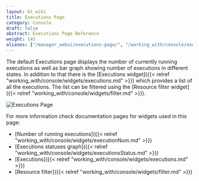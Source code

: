 ```yaml
---
layout: bt_wiki
title: Executions Page
category: Console
draft: false
abstract: Executions Page Reference
weight: 145
aliases: ["/manager_webui/executions-page/", "/working_with/console/executions-page/"]
---
```


The default Executions page displays the number of currently running executions as well as bar graph showing number of executions in different states. 
In addition to that there is the [Executions widget]({{< relref "working_with/console/widgets/executions.md" >}}) which provides a list of all the executions.
The list can be filtered using the [Resource filter widget]({{< relref "working_with/console/widgets/filter.md" >}}).

![Executions Page]( /images/ui/pages/executions-page.png )

For more information check documentation pages for widgets used in this page:

* [Number of running executions]({{< relref "working_with/console/widgets/executionNum.md" >}})
* [Executions statuses graph]({{< relref "working_with/console/widgets/executionsStatus.md" >}})
* [Executions]({{< relref "working_with/console/widgets/executions.md" >}})
* [Resource filter]({{< relref "working_with/console/widgets/filter.md" >}})
